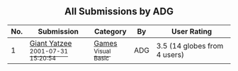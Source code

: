 ﻿<div align="center">

## All Submissions by ADG

</div>

No.  | Submission | Category | By   | User Rating
---- | ---------- | -------- | ---- | -----------
1 | [Giant Yatzee<br /><sup>2001-07-31 15:20:54</sup>](https://github.com/Planet-Source-Code/adg-giant-yatzee__1-25638) | [Games<br /><sup>Visual Basic</sup>](../ByCategory/games__1-38.md) | ADG | 3.5 (14 globes from 4 users)
